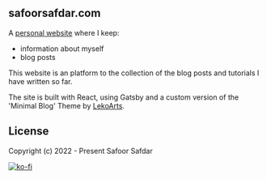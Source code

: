 ## safoorsafdar.com

A [personal website](https://safoorsafdar.com/) where I keep:

- information about myself
- blog posts

This website is an platform to the collection of the blog posts and tutorials I have written so far.


The site is built with React, using Gatsby and a custom version of the 'Minimal Blog' Theme by [LekoArts](https://www.lekoarts.de?utm_source=minimal-blog&utm_medium=Starter).

## License

Copyright (c) 2022 - Present Safoor Safdar

[![ko-fi](https://www.ko-fi.com/img/githubbutton_sm.svg)](https://ko-fi.com/A611K61)
